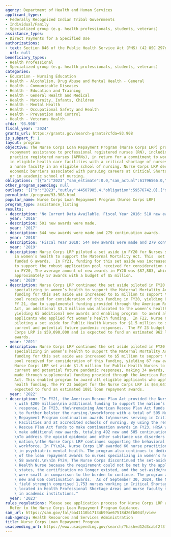 ```yaml
---
agency: Department of Health and Human Services
applicant_types:
- Federally Recognized Indian Tribal Governments
- Individual/Family
- Specialized group (e.g. health professionals, students, veterans)
assistance_types:
- Direct Payments for a Specified Use
authorizations:
- text: Section 846 of the Public Health Service Act (PHS) (42 USC 297n)).
  url: null
beneficiary_types:
- Health Professional
- Specialized group (e.g. health professionals, students, veterans)
categories:
- Education - Nursing Education
- Health - Alcoholism, Drug Abuse and Mental Health - General
- Health - Communicable Diseases
- Health - Education and Training
- Health - General Health and Medical
- Health - Maternity, Infants, Children
- Health - Mental Health
- Health - Occupational Safety and Health
- Health - Prevention and Control
- Health - Veterans Health
cfda: '93.908'
fiscal_year: '2024'
grants_url: https://grants.gov/search-grants?cfda=93.908
is_subpart_f: 1
layout: program
objective: The Nurse Corps Loan Repayment Program (Nurse Corps LRP) provides loan
  repayment assistance to professional registered nurses (RN), including advanced
  practice registered nurses (APRNs), in return for a commitment to work full-time
  in eligible health care facilities with a critical shortage of nurses or serve as
  a nurse faculty in an eligible school of nursing. Nurse Corps LRP decreases the
  economic barriers associated with pursuing careers at Critical Shortage Facilities
  or in academic school of nursing.
obligations: '[{"x":"2023","sam_estimate":0.0,"sam_actual":61796566.0,"usa_spending_actual":59676742.0},{"x":"2024","sam_estimate":0.0,"sam_actual":50133582.0,"usa_spending_actual":51225168.0},{"x":"2025","sam_estimate":0.0,"sam_actual":61756667.0,"usa_spending_actual":0.0}]'
other_program_spending: null
outlays: '[{"x":"2023","outlay":44507985.4,"obligation":59576742.0},{"x":"2024","outlay":5277697.7,"obligation":51175168.0},{"x":"2025","outlay":0.0,"obligation":0.0}]'
permalink: /program/93.908.html
popular_name: Nurse Corps Loan Repayment Program (Nurse Corps LRP)
program_type: assistance_listing
results:
- description: 'No Current Data Available. Fiscal Year 2016: 518 new awards were made.  '
  year: '2016'
- description: 501 new awards were made.
  year: '2017'
- description: 544 new awards were made and 279 continuation awards.
  year: '2018'
- description: 'Fiscal Year 2018: 544 new awards were made and 279 continuation awards.'
  year: '2019'
- description: Nurse Corps LRP piloted a set aside in FY20 for Nurses specializing
    in women’s health to support the Maternal Mortality Act. This  set aside of $750,000
    funded 6 awards.  In FY21, funding for this set aside was increased to $5 million
    to support the robust application pool received for consideration of this funding
    in FY20, The average amount of new awards in FY20 was $87,883, which would yield
    approximately 57 awards with a budget of $5 million.
  year: '2020'
- description: Nurse Corps LRP continued the set aside piloted in FY20 for Nurses
    specializing in women’s health to support the Maternal Mortality Act. In FY21,
    funding for this set aside was increased to $5 million to support the robust application
    pool received for consideration of this funding in FY20, yielding 83 new awards.  In
    FY 21, due to supplemental funding provided through the American Rescue Plan (ARP)
    Act, an additional $3.3 million was allocated to the women’s health set asie,
    yielding 65 additional new awards and enabling program  to award all eligible
    applicants who applied fot women’s health funding.  In F22, Nurse Corps LRP is
    piloting a set aside for Public Health Nurses for $1.5 million to support the
    current and potential future pandemic responses.  The FY 23 budget for the Nurse
    Corps LRP is $59,090,000 and is expected to fund an estimated 962 loan repayment
    awards.
  year: '2021'
- description: Nurse Corps LRP continued the set aside piloted in FY20 for nurses
    specializing in women’s health to support the Maternal Mortality Act. In FY22,
    funding for this set aside was increased to $5 million to support the robust application
    pool received for consideration of this funding, yielding 67 new awards.  In FY22,
    Nurse Corps LRP set aside $1.5 million for Public Health Nurses to support the
    current and potential future pandemic responses, making 34 awards, including 21
    made through supplemental funding provided through the American Rescue Plan (ARP)
    Act. This enabled program to award all eligible applicants who applied for public
    health funding. The FY 23 budget for the Nurse Corps LRP is $64,641,327 and is
    expected to fund an estimated 1081 loan repayment awards.
  year: '2022'
- description: "In FY21, the American Rescue Plan Act provided the Nurse Corps Program\
    \ with $200 million\nin additional funding to support the nation’s COVID-19 emergency\
    \ response. In FY23, the\nremaining American Rescue Plan Act funds allowed HRSA\
    \ to further bolster the nursing.\nworkforce with a total of 505 Nurse Corps Loan\
    \ Repayment Program continuation awards to\nnurses serving in Critical Shortage\
    \ Facilities and at accredited schools of nursing. By using the remaining American\
    \ Rescue Plan Act funds to make continuation awards in FY23, HRSA was able to\
    \ make additional new awards, totaling 492 new and 505 continuation awards. \n\
    \nTo address the opioid epidemic and other substance use disorders across the\
    \ nation,\nthe Nurse Corps LRP continues supporting the behavioral health nursing\
    \ workforce. In FY\n24, Nurse Corps LRP awarded 60 nurse practitioners specializing\
    \ in psychiatric-mental health. The program also continues to dedicate a portion\
    \ of the loan repayment awards to nurses specializing in women’s health and made\
    \ 58 awards.\n\nIn FY24, The Nurse Corps discontinued the set-aside for Public\
    \ Health Nurse because the requirement could not be met by the applicants in most\
    \ states, the certification no longer existed, and the set-aside/number of awards\
    \ were small in comparison to the burden to continue. The program awarded 377\
    \ new and 656 continuation awards.  As of September 30, 2024, the Nurse Corps\
    \ field strength comprised 1,753 nurses working in Critical Shortage Facilities\
    \ located in Health Professional Shortage Areas and nurse faculty members working\
    \ in academic institutions."
  year: '2023'
rules_regulations: Please see application process for Nurse Corps LRP at https://bhw.gov/sites/default/files/bhw/nursecorps-lrp-guidance.pdf.
  Refer to the Nurse Corps Loan Repayment Program Guidance.
sam_url: https://sam.gov/fal/ba41110b17134b99ae67518d26fb004f/view
sub-agency: Health Resources and Services Administration
title: Nurse Corps Loan Repayment Program
usaspending_url: https://www.usaspending.gov/search/?hash=d12d3cabf2f3f8f8b39a0d949847f3c0
---
```

